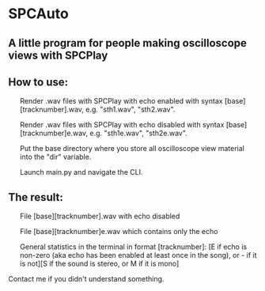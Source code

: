 <h1>SPCAuto</h1>
<h2>A little program for people making oscilloscope views with SPCPlay</h2>
<h2>How to use:</h2>
<list>
<ul>Render .wav files with SPCPlay with echo enabled with syntax [base][tracknumber].wav, e.g. "sth1.wav", "sth2.wav".</ul>
<ul>Render .wav files with SPCPlay with echo disabled with syntax [base][tracknumber]<bold>e</bold>.wav, e.g. "sth1e.wav", "sth2e.wav".</ul>
<ul>Put the base directory where you store all oscilloscope view material into the "dir" variable.</ul>
<ul>Launch main.py and navigate the CLI.</ul>
</list>
<h2>The result:</h2>
<list>
<ul>File [base][tracknumber].wav with echo disabled</ul>
<ul>File [base][tracknumber]<bold>e</bold>.wav which contains only the echo</ul>
<ul>General statistics in the terminal in format [tracknumber]: [E if echo is non-zero (aka echo has been enabled at least once in the song), or - if it is not][S if the sound is stereo, or M if it is mono]</ul>
</list>


Contact me if you didn't understand something.
